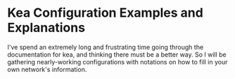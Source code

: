 # Kea Configuration Examples and Explanations

I've spend an extremely long and frustrating time going through the documentation for kea, and thinking there must be a better way. So I will be gathering nearly-working configurations with notations on how to fill in your own network's information.
